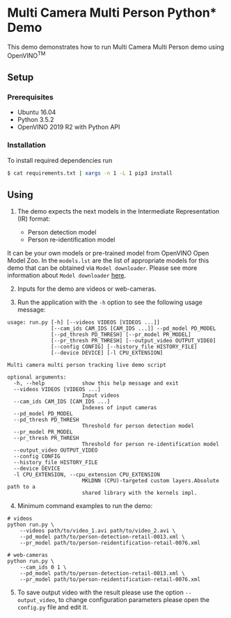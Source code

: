 # Multi Camera Multi Person Python* Demo

This demo demonstrates how to run Multi Camera Multi Person demo using OpenVINO<sup>TM</sup>

## Setup

### Prerequisites

* Ubuntu 16.04
* Python 3.5.2
* OpenVINO 2019 R2 with Python API

### Installation

To install required dependencies run

```bash
$ cat requirements.txt | xargs -n 1 -L 1 pip3 install
```

## Using

1. The demo expects the next models in the Intermediate Representation (IR) format:

   * Person detection model
   * Person re-identification model

It can be your own models or pre-trained model from OpenVINO Open Model Zoo.
In the `models.lst` are the list of appropriate models for this demo 
that can be obtained via `Model downloader`. 
Please see more information about `Model downloader` [here](https://github.com/opencv/open_model_zoo/blob/master/tools/downloader/README.md).

2. Inputs for the demo are videos or web-cameras.

3. Run the application with the `-h` option to see the following usage message:

```
usage: run.py [-h] [--videos VIDEOS [VIDEOS ...]]
              [--cam_ids CAM_IDS [CAM_IDS ...]] --pd_model PD_MODEL
              [--pd_thresh PD_THRESH] [--pr_model PR_MODEL]
              [--pr_thresh PR_THRESH] [--output_video OUTPUT_VIDEO]
              [--config CONFIG] [--history_file HISTORY_FILE]
              [--device DEVICE] [-l CPU_EXTENSION]

Multi camera multi person tracking live demo script

optional arguments:
  -h, --help            show this help message and exit
  --videos VIDEOS [VIDEOS ...]
                        Input videos
  --cam_ids CAM_IDS [CAM_IDS ...]
                        Indexes of input cameras
  --pd_model PD_MODEL
  --pd_thresh PD_THRESH
                        Threshold for person detection model
  --pr_model PR_MODEL
  --pr_thresh PR_THRESH
                        Threshold for person re-identification model
  --output_video OUTPUT_VIDEO
  --config CONFIG
  --history_file HISTORY_FILE
  --device DEVICE
  -l CPU_EXTENSION, --cpu_extension CPU_EXTENSION
                        MKLDNN (CPU)-targeted custom layers.Absolute path to a
                        shared library with the kernels impl.
```
4. Minimum command examples to run the demo:

```
# videos
python run.py \
    --videos path/to/video_1.avi path/to/video_2.avi \
    --pd_model path/to/person-detection-retail-0013.xml \
    --pr_model path/to/person-reidentification-retail-0076.xml 

# web-cameras
python run.py \
    --cam_ids 0 1 \
    --pd_model path/to/person-detection-retail-0013.xml \
    --pr_model path/to/person-reidentification-retail-0076.xml 
```

5. To save output video with the result please use the option  `--output_video`, to change configuration parameters please open the `config.py` file and edit it.
